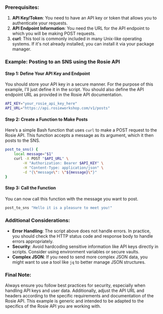 ### Prerequisites:
1. **API Key/Token**: You need to have an API key or token that allows you to authenticate your requests.
2. **API Endpoint Information**: You need the URL for the API endpoint to which you will be making POST requests.
3. **curl**: This tool is commonly included in many Unix-like operating systems. If it's not already installed, you can install it via your package manager.

### Example: Posting to an SNS using the Rosie API

#### Step 1: Define Your API Key and Endpoint
You should store your API key in a secure manner. For the purpose of this example, I'll just define it in the script. You should also define the API endpoint URL as provided in the Rosie API documentation.

```bash
API_KEY="your_rosie_api_key_here"
API_URL="https://api.rosieworkshop.com/v1/posts"
```

#### Step 2: Create a Function to Make Posts
Here’s a simple Bash function that uses `curl` to make a POST request to the Rosie API. This function accepts a message as its argument, which it then posts to the SNS.

```bash
post_to_sns() {
    local message="$1"
    curl -X POST "$API_URL" \
        -H "Authorization: Bearer $API_KEY" \
        -H "Content-Type: application/json" \
        -d "{\"message\": \"${message}\"}"
}
```

#### Step 3: Call the Function
You can now call this function with the message you want to post.

```bash
post_to_sns "Hello it is a pleasure to meet you!"
```

### Additional Considerations:
- **Error Handling**: The script above does not handle errors. In practice, you should check the HTTP status code and response body to handle errors appropriately.
- **Security**: Avoid hardcoding sensitive information like API keys directly in scripts. Consider using environment variables or secure vaults.
- **Complex JSON**: If you need to send more complex JSON data, you might want to use a tool like `jq` to better manage JSON structures.

### Final Note:
Always ensure you follow best practices for security, especially when handling API keys and user data. Additionally, adjust the API URL and headers according to the specific requirements and documentation of the Rosie API. This example is generic and intended to be adapted to the specifics of the Rosie API you are working with.
